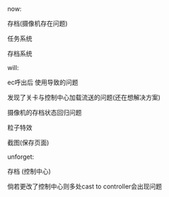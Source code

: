 now:

存档(摄像机存在问题)

任务系统

存档系统

will:

ec呼出后 使用导致的问题

发现了关卡与控制中心加载流送的问题(还在想解决方案)

摄像机的存档状态回归问题

粒子特效

截图(保存页面)

unforget:

存档 (控制中心)

倘若更改了控制中心则多处cast to controller会出现问题
